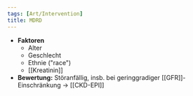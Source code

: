 ```yaml
---
tags: [Art/Intervention]
title: MDRD
---
```

- **Faktoren**
	- Alter
	- Geschlecht
	- Ethnie ("race")
	- [[Kreatinin]]
- **Bewertung:** Störanfällig, insb. bei geringgradiger [[GFR]]-Einschränkung → [[CKD-EPI]]